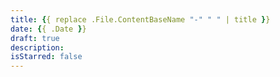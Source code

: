 ```yaml
---
title: {{ replace .File.ContentBaseName "-" " " | title }}
date: {{ .Date }}
draft: true
description:
isStarred: false
---
```

